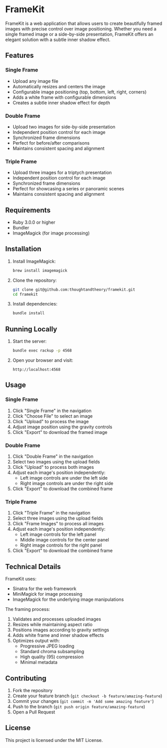 # FrameKit

FrameKit is a web application that allows users to create beautifully framed images with precise control over image positioning. Whether you need a single framed image or a side-by-side presentation, FrameKit offers an elegant solution with a subtle inner shadow effect.

## Features

### Single Frame
- Upload any image file
- Automatically resizes and centers the image
- Configurable image positioning (top, bottom, left, right, corners)
- Adds a white frame with configurable dimensions
- Creates a subtle inner shadow effect for depth

### Double Frame
- Upload two images for side-by-side presentation
- Independent position control for each image
- Synchronized frame dimensions
- Perfect for before/after comparisons
- Maintains consistent spacing and alignment

### Triple Frame
- Upload three images for a triptych presentation
- Independent position control for each image
- Synchronized frame dimensions
- Perfect for showcasing a series or panoramic scenes
- Maintains consistent spacing and alignment

## Requirements

- Ruby 3.0.0 or higher
- Bundler
- ImageMagick (for image processing)

## Installation

1. Install ImageMagick:
   ```bash
   brew install imagemagick
   ```

2. Clone the repository:
   ```bash
   git clone git@github.com:thoughtandtheory/framekit.git
   cd framekit
   ```

3. Install dependencies:
   ```bash
   bundle install
   ```

## Running Locally

1. Start the server:
   ```bash
   bundle exec rackup -p 4568
   ```

2. Open your browser and visit:
   ```
   http://localhost:4568
   ```

## Usage

### Single Frame
1. Click "Single Frame" in the navigation
2. Click "Choose File" to select an image
3. Click "Upload" to process the image
4. Adjust image position using the gravity controls
5. Click "Export" to download the framed image

### Double Frame
1. Click "Double Frame" in the navigation
2. Select two images using the upload fields
3. Click "Upload" to process both images
4. Adjust each image's position independently:
   - Left image controls are under the left side
   - Right image controls are under the right side
5. Click "Export" to download the combined frame

### Triple Frame
1. Click "Triple Frame" in the navigation
2. Select three images using the upload fields
3. Click "Frame Images" to process all images
4. Adjust each image's position independently:
   - Left image controls for the left panel
   - Middle image controls for the center panel
   - Right image controls for the right panel
5. Click "Export" to download the combined frame

## Technical Details

FrameKit uses:
- Sinatra for the web framework
- MiniMagick for image processing
- ImageMagick for the underlying image manipulations

The framing process:
1. Validates and processes uploaded images
2. Resizes while maintaining aspect ratio
3. Positions images according to gravity settings
4. Adds white frame and inner shadow effects
5. Optimizes output with:
   - Progressive JPEG loading
   - Standard chroma subsampling
   - High quality (95) compression
   - Minimal metadata

## Contributing

1. Fork the repository
2. Create your feature branch (`git checkout -b feature/amazing-feature`)
3. Commit your changes (`git commit -m 'Add some amazing feature'`)
4. Push to the branch (`git push origin feature/amazing-feature`)
5. Open a Pull Request

## License

This project is licensed under the MIT License.

